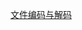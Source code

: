<a href="https://jinxueroad.top/2025/03/05/%e6%96%87%e4%bb%b6%e7%9a%84%e7%bc%96%e7%a0%81%e4%b8%8e%e8%a7%a3%e7%a0%81/">文件编码与解码</a>
